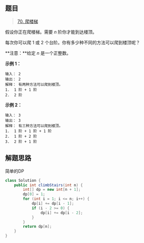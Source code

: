 ## 题目

> [70. 爬楼梯](https://leetcode-cn.com/problems/climbing-stairs/)


假设你正在爬楼梯。需要 *n* 阶你才能到达楼顶。

每次你可以爬 1 或 2 个台阶。你有多少种不同的方法可以爬到楼顶呢？

**注意：**给定 *n* 是一个正整数。

**示例 1：**

```
输入： 2
输出： 2
解释： 有两种方法可以爬到楼顶。
1.  1 阶 + 1 阶
2.  2 阶
```

**示例 2：**

```
输入： 3
输出： 3
解释： 有三种方法可以爬到楼顶。
1.  1 阶 + 1 阶 + 1 阶
2.  1 阶 + 2 阶
3.  2 阶 + 1 阶
```

## 解题思路

简单的DP

```java
class Solution {
    public int climbStairs(int n) {
        int[] dp = new int[n + 1];
        dp[0] = 1;
        for (int i = 1; i <= n; i++) {
            dp[i] += dp[i - 1];
            if (i - 2 >= 0) {
                dp[i] += dp[i - 2];
            }
        }
        return dp[n];
    }
}
```

